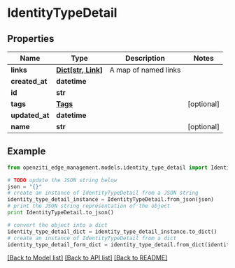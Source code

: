 # IdentityTypeDetail


## Properties
Name | Type | Description | Notes
------------ | ------------- | ------------- | -------------
**links** | [**Dict[str, Link]**](Link.md) | A map of named links | 
**created_at** | **datetime** |  | 
**id** | **str** |  | 
**tags** | [**Tags**](Tags.md) |  | [optional] 
**updated_at** | **datetime** |  | 
**name** | **str** |  | [optional] 

## Example

```python
from openziti_edge_management.models.identity_type_detail import IdentityTypeDetail

# TODO update the JSON string below
json = "{}"
# create an instance of IdentityTypeDetail from a JSON string
identity_type_detail_instance = IdentityTypeDetail.from_json(json)
# print the JSON string representation of the object
print IdentityTypeDetail.to_json()

# convert the object into a dict
identity_type_detail_dict = identity_type_detail_instance.to_dict()
# create an instance of IdentityTypeDetail from a dict
identity_type_detail_form_dict = identity_type_detail.from_dict(identity_type_detail_dict)
```
[[Back to Model list]](../README.md#documentation-for-models) [[Back to API list]](../README.md#documentation-for-api-endpoints) [[Back to README]](../README.md)


